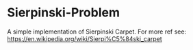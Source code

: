 # Sierpinski-Problem
A simple implementation of Sierpinski Carpet.
For more ref see:  https://en.wikipedia.org/wiki/Sierpi%C5%84ski_carpet
